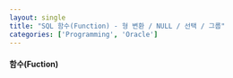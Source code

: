 ```yaml
---
layout: single
title: "SQL 함수(Function) - 형 변환 / NULL / 선택 / 그룹"
categories: ['Programming', 'Oracle']
---
```


#### 함수(Fuction)